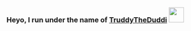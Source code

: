### Heyo, I run under the name of <a href="https://github.com/TruddyTheDuddi">TruddyTheDuddi</a> <img src="https://cdn.discordapp.com/emojis/756568763909800016.png?v=1" height="35px"> 

<!--
**TruddyTheDuddi/TruddyTheDuddi** is a ✨ _special_ ✨ repository because its `README.md` (this file) appears on your GitHub profile.

Here are some ideas to get you started:

- 🔭 I’m currently working on ...
- 🌱 I’m currently learning ...
- 👯 I’m looking to collaborate on ...
- 🤔 I’m looking for help with ...
- 💬 Ask me about ...
- 📫 How to reach me: ...
- 😄 Pronouns: ...
- ⚡ Fun fact: ...
-->
